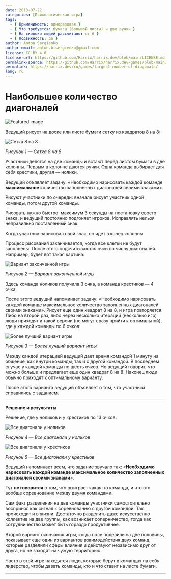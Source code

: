 ```yaml
---
date: 2013-07-22
categories: [Психологическая игра]
tags:
  - { Применимость: одноразовая }
  - { Что требуется: бумага (большой листы) и две ручки }
  - { На сколько людей рассчитано: от 6 }
  - { Подвижность: да }
author: Anton Sergienko
author-email: anton.b.sergienko@gmail.com
license: CC BY 4.0
license-url: https://github.com/Harrix/harrix.dev/blob/main/LICENSE.md
permalink-source: https://github.com/Harrix/harrix.dev-games/blob/main/largest-number-of-diagonals/largest-number-of-diagonals.md
permalink: https://harrix.dev/ru/games/largest-number-of-diagonals/
lang: ru
---
```


# Наибольшее количество диагоналей

![Featured image](featured-image.svg)

Ведущий рисует на доске или листе бумаги сетку из квадратов 8 на 8:

![Сетка 8 на 8](img/game_01.svg)

_Рисунок 1 — Сетка 8 на 8_

Участники делятся на две команды и встают перед листом бумаги в две колонны. Первым в колонне даются ручки. Одна команда выбирает для себя крестики, другая — нолики.

Ведущий объявляет задачу: «Необходимо нарисовать каждой команде **максимальное** количество заполненных диагоналей своими знаками».

Рисуют участники по очереди: вначале рисует участник одной команды, потом другой команды.

Рисовать нужно быстро: максимум 3 секунды на постановку своего знака, и ведущий постоянно подгоняет игроков. Исправлять нельзя неправильно поставленный знак.

Когда участник нарисовал свой знак, он идет в конец колонны.

Процесс рисования заканчивается, когда все клетки не будут заполнены. После этого подсчитываются очки по числу диагоналей. Например, будет вот такая картина:

![Вариант законченной игры](img/game_02.svg)

_Рисунок 2 — Вариант законченной игры_

Здесь команда ноликов получила 3 очка, а команда крестиков — 4 очка.

После этого ведущий напоминает задачу: «Необходимо нарисовать каждой команде максимальное количество заполненных диагоналей своими знаками». Рисует еще один квадрат 8 на 8, и игра повторяется. Либо на второй раз, либо через несколько итераций (несколько игр) люди приходят к такой версии (но могут сразу прийти к оптимальной), где у каждой команды по 6 очков:

![Более лучший вариант игры](img/game_03.svg)

_Рисунок 3 — Более лучший вариант игры_

Между каждой итерацией ведущий дает время командой 1 минуту на общение, как внутри команды, так и с другой командой. В последнем случае у каждой команды по шесть очков. Но ведущий говорит, что можно больше и предлагает еще один квадрат 8 на 8. Наконец люди обычно приходят к оптимальному варианту.

После этого варианта ведущий объявляет о том, что участники справились с заданием.

---

**Решение и результаты** <!-- !details -->

Решение, где у ноликов и у крестиков по 13 очков:

![Все диагонали у ноликов](img/game_04.svg)

_Рисунок 4 — Все диагонали у ноликов_

![Все диагонали у крестиков](img/game_05.svg)

_Рисунок 5 — Все диагонали у крестиков_

Ведущий напоминает всем, что задание звучало так: «**Необходимо нарисовать каждой команде максимальное количество заполненных диагоналей своими знаками**».

Тут **не говорится** о том, что выиграет какая-то команда, и что это вообще соревнование между двумя командами.

Сам факт разделения на две команды участники самостоятельно воспринял как сигнал к соревнованию с другой командой. Так происходит и в жизни. Достаточно разделить даже искусственно коллектив на две группы, как возникает соперничество, тогда как сотрудничество может быть гораздо продуктивнее.

Второй вариант окончания игры, когда поле поделили на две половины, показывает еще один из вариантов взаимодействия двух команд, которые разделили сферы влияния и действуют независимо друг от друга, но не заходят на чужую территорию.

Часто в этой игре находятся люди, которые берут в командах на себя лидерство, чтобы давать команды, кто и что ставит на листе бумаги.

---
